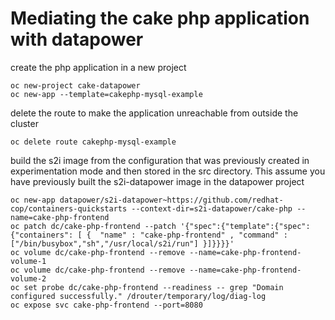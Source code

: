 # Mediating the cake php application with datapower

create the php application in a new project
```
oc new-project cake-datapower
oc new-app --template=cakephp-mysql-example
```

delete the route to make the application unreachable from outside the cluster
```
oc delete route cakephp-mysql-example
```

build the s2i image from the configuration that was previously created in experimentation mode and then stored in the src directory. This assume you have previously built the s2i-datapower image in the datapower project

```
oc new-app datapower/s2i-datapower~https://github.com/redhat-cop/containers-quickstarts --context-dir=s2i-datapower/cake-php --name=cake-php-frontend
oc patch dc/cake-php-frontend --patch '{"spec":{"template":{"spec":{"containers": [ {  "name" : "cake-php-frontend" , "command" : ["/bin/busybox","sh","/usr/local/s2i/run"] }]}}}}'
oc volume dc/cake-php-frontend --remove --name=cake-php-frontend-volume-1
oc volume dc/cake-php-frontend --remove --name=cake-php-frontend-volume-2
oc set probe dc/cake-php-frontend --readiness -- grep "Domain configured successfully." /drouter/temporary/log/diag-log
oc expose svc cake-php-frontend --port=8080
```
